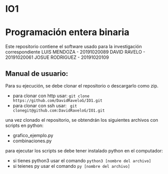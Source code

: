 # IO1
# Programación entera binaria 
Este repositorio contiene el software usado para la investigación correspondiente 
LUIS MENDOZA - 20191020089
DAVID RAVELO -  20191020061
JOSUE RODRIGUEZ - 20191020109

## Manual de usuario: 

Para su ejecución, se debe clonar el repositorio o descargarlo como zip.
- para clonar con http usar: ``` git clone https://github.com/DavidRaveloG/IO1.git ```
- para clonar con ssh usar: ``` git clonegit@github.com:DavidRaveloG/IO1.git```

una vez clonado el repositorio, se obtendrán los siguientes archivos con scripts en python:
- grafico_ejemplo.py
- combinaciones.py

para ejecutar los scripts se debe tener instalado python en el computador:
- si tienes python3 usar el comando ``` python3 [nombre del archivo] ```
- si teienes py usar el comando ``` py [nombre del archivo] ```

